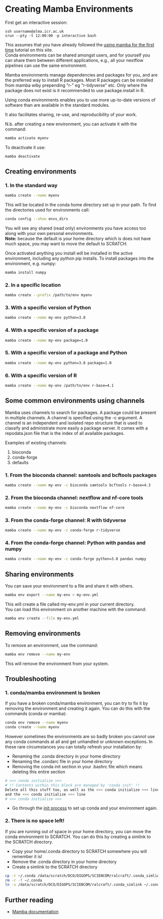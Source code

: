 # Creating Mamba Environments

First get an interactive session:
```
ssh username@alma.icr.ac.uk
srun --pty -t 12:00:00 -p interactive bash
```

This assumes that you have already followed the [using mamba for the first time](mamba-first.md) tutorial on this site.  
Conda environments can be shared amongst users, and for yourself you can share them between different applications, e.g., all your nextflow pipelines can use the same environment.

Mamba environments manage dependencies and packages for you, and are the preferred way to install R packages. 
Most R packages can be installed from mamba wiby prepending "r-" eg "r-tidyverse" etc. 
Only where the package does not exist is it recommended to use package.install in R.

Using conda environments enables you to use more up-to-date versions of software than are available in the standard modules.  

It also facilitates sharing, re-use, and reproducibility of your work.

N.b. after creating a new environment, you can activate it with the command:  
```bash
mamba activate myenv
```
To deactivate it use:  
```bash
mamba deactivate
```

## Creating environments

### 1. In the standard way  
```bash
mamba create --name myenv  
```
This will be located in the conda home directory set up in your path.  To find the directories used for environments call:  
```bash
conda config --show envs_dirs
```
You will see any shared (read only) environments you have access too along with your own personal environments.  
**Note:** because the default is your home directory which is does not have much space, you may want to move the default to SCRATCH.  

Once activated anything you install will be installed in the active environment, including any python pip installs. 
To install packages into the environment, e.g. numpy:
```bash
mamba install numpy
```

### 2. In a specific location  

```bash
mamba create --prefix /path/to/env myenv
```

### 3. With a specific version of Python  

```bash
mamba create --name my-env python=3.8
```

### 4. With a specific version of a package  

```bash
mamba create --name my-env package=1.0
```

### 5.  With a specific version of a package and Python  

```bash
mamba create --name my-env python=3.8 package=1.0
```
### 6. With a specific version of R

```bash
mamba create --name my-env /path/to/env r-base=4.1
```

## Some common environments using channels

Mamba uses channels to search for packages. A package could be present in multiple channels. 
A channel is specified using the -c argument.
A channel is an independent and isolated repo structure that is used to classify and administrate more easily a package server. It comes with a repodata.json file that is the index of all available packages.

Examples of existing channels:
1. bioconda
2. conda-forge
3. defaults 

### 1. From the bioconda channel: samtools and bcftools packages

```bash
mamba create --name my-env -c bioconda samtools bcftools r-base=4.3
```

### 2. From the bioconda channel: nextflow and nf-core tools

```bash
mamba create --name my-env -c bioconda nextflow nf-core
```

### 3. From the conda-forge channel: R with tidyverse

```bash
mamba create --name my-env -c conda-forge r-tidyverse
```

### 4. From the conda-forge channel: Python with pandas and numpy

```bash
mamba create --name my-env -c conda-forge python=3.8 pandas numpy
```

## Sharing environments
You can save your environment to a file and share it with others.  
```bash
mamba env export --name my-env > my-env.yml
```
This will create a file called my-env.yml in your current directory.  
You can load this environment on another machine with the command:  
```bash
mamba env create --file my-env.yml
```

## Removing environments
To remove an environment, use the command:  
```bash
mamba env remove --name my-env
```
This will remove the environment from your system.  

## Troubleshooting  

### 1.  conda/mamba environment is broken  
If you have a broken conda/mamba environment, you can try to fix it by removing the environment and creating it again. You can do this with the commands (conda or mamba):
```bash
conda env remove --name myenv
conda create --name myenv
```

However sometimes the environments are so badly broken you cannot use any conda commands at all and get unhandled or unknown exceptions. 
In these rare circumstances you can totally refresh your installation by:
 - Renaming the .conda directory in your home directory
 - Renaming the .condarc file in your home directory
 - Removing the conda init section in your .bashrc file which means deleting this entire section
```bash
# >>> conda initialize >>>
# !! Contents within this block are managed by 'conda init' !!
Delete all this stuff too, as well as the >>> conda initialize >>> line
and the <<< conda initialize <<< line
# <<< conda initialize <<<
```
 - Go through the [init process](../first_steps.md) to set up conda and your environment again.

### 2. There is no space left!
If you are running out of space in your home directory, you can move the conda environment to SCRATCH. 
You can do this by creating a simlink to the SCRATCH directory.  
 - Copy your home/.conda directory to SCRATCH somewhere you will remember it is!
 - Remove the .conda directory in your home directory
  - Create a simlink to the SCRATCH directory
```bash
cp -r ~/.conda /data/scratch/DCO/DIGOPS/SCIENCOM/ralcraft/.conda_simlink
rm -r -f ~/.conda
ln -s /data/scratch/DCO/DIGOPS/SCIENCOM/ralcraft/.conda_simlink ~/.conda
```

## Further reading
- [Mamba documentation](https://mamba.readthedocs.io/en/latest/)







  
